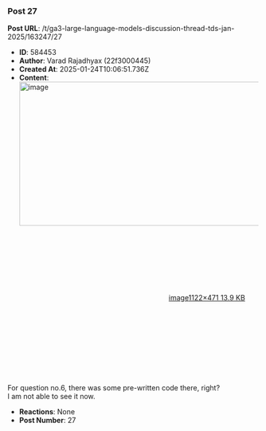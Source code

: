 ### Post 27
**Post URL**: /t/ga3-large-language-models-discussion-thread-tds-jan-2025/163247/27
- **ID**: 584453
- **Author**: Varad Rajadhyax  (22f3000445)
- **Created At**: 2025-01-24T10:06:51.736Z
- **Content**:  
  <div class="lightbox-wrapper"><a class="lightbox" href="https://europe1.discourse-cdn.com/flex013/uploads/iitm/original/3X/a/c/ac8e969c93aa57f9b61d8e5a90ddf2a6174220e5.png" data-download-href="/uploads/short-url/oCvCnqBwNsHP0Tbr6llmMz6hWex.png?dl=1" title="image" rel="noopener nofollow ugc"><img src="https://europe1.discourse-cdn.com/flex013/uploads/iitm/original/3X/a/c/ac8e969c93aa57f9b61d8e5a90ddf2a6174220e5.png" alt="image" data-base62-sha1="oCvCnqBwNsHP0Tbr6llmMz6hWex" width="690" height="289" data-dominant-color="27292D"><div class="meta"><svg class="fa d-icon d-icon-far-image svg-icon" aria-hidden="true"><use href="#far-image"></use></svg><span class="filename">image</span><span class="informations">1122×471 13.9 KB</span><svg class="fa d-icon d-icon-discourse-expand svg-icon" aria-hidden="true"><use href="#discourse-expand"></use></svg></div></a></div>
For question no.6, there was some pre-written code there, right?<br>
I am not able to see it now.
- **Reactions**: None
- **Post Number**: 27

